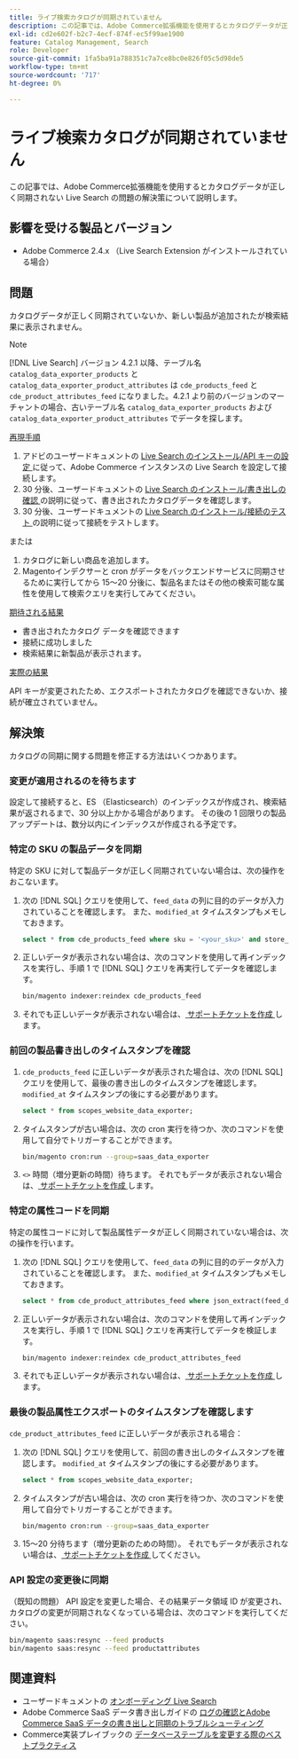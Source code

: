 ```yaml
---
title: ライブ検索カタログが同期されていません
description: この記事では、Adobe Commerce拡張機能を使用するとカタログデータが正しく同期されない Live Search の問題の解決策について説明します。
exl-id: cd2e602f-b2c7-4ecf-874f-ec5f99ae1900
feature: Catalog Management, Search
role: Developer
source-git-commit: 1fa5ba91a788351c7a7ce8bc0e826f05c5d98de5
workflow-type: tm+mt
source-wordcount: '717'
ht-degree: 0%

---
```


# ライブ検索カタログが同期されていません

この記事では、Adobe Commerce拡張機能を使用するとカタログデータが正しく同期されない Live Search の問題の解決策について説明します。

## 影響を受ける製品とバージョン

* Adobe Commerce 2.4.x （Live Search Extension がインストールされている場合）

## 問題

カタログデータが正しく同期されていないか、新しい製品が追加されたが検索結果に表示されません。

>[!NOTE]
>
>[!DNL Live Search] バージョン 4.2.1 以降、テーブル名 `catalog_data_exporter_products` と `catalog_data_exporter_product_attributes` は `cde_products_feed` と `cde_product_attributes_feed` になりました。4.2.1 より前のバージョンのマーチャントの場合、古いテーブル名 `catalog_data_exporter_products` および `catalog_data_exporter_product_attributes` でデータを探します。

<u> 再現手順 </u>

1. アドビのユーザードキュメントの [Live Search のインストール/API キーの設定 ](https://experienceleague.adobe.com/docs/commerce-merchant-services/live-search/onboard/install.html#configure-api-keys) に従って、Adobe Commerce インスタンスの Live Search を設定して接続します。
1. 30 分後、ユーザードキュメントの [Live Search のインストール/書き出しの確認 ](https://experienceleague.adobe.com/docs/commerce-merchant-services/live-search/onboard/install.html#verify-export) の説明に従って、書き出されたカタログデータを確認します。
1. 30 分後、ユーザードキュメントの [Live Search のインストール/接続のテスト ](https://experienceleague.adobe.com/docs/commerce-merchant-services/live-search/onboard/install.html#test-connection) の説明に従って接続をテストします。

または

1. カタログに新しい商品を追加します。
1. Magentoインデクサーと cron がデータをバックエンドサービスに同期させるために実行してから 15～20 分後に、製品名またはその他の検索可能な属性を使用して検索クエリを実行してみてください。

<u> 期待される結果 </u>

* 書き出されたカタログ データを確認できます
* 接続に成功しました
* 検索結果に新製品が表示されます。

<u> 実際の結果 </u>

API キーが変更されたため、エクスポートされたカタログを確認できないか、接続が確立されていません。

## 解決策

カタログの同期に関する問題を修正する方法はいくつかあります。

### 変更が適用されるのを待ちます

設定して接続すると、ES （Elasticsearch）のインデックスが作成され、検索結果が返されるまで、30 分以上かかる場合があります。 その後の 1 回限りの製品アップデートは、数分以内にインデックスが作成される予定です。

### 特定の SKU の製品データを同期

特定の SKU に対して製品データが正しく同期されていない場合は、次の操作をおこないます。

1. 次の [!DNL SQL] クエリを使用して、`feed_data` の列に目的のデータが入力されていることを確認します。 また、`modified_at` タイムスタンプもメモしておきます。

   ```sql
   select * from cde_products_feed where sku = '<your_sku>' and store_view_code = '<your_ store_view_code>';
   ```

1. 正しいデータが表示されない場合は、次のコマンドを使用して再インデックスを実行し、手順 1 で [!DNL SQL] クエリを再実行してデータを確認します。

   ```bash
   bin/magento indexer:reindex cde_products_feed
   ```

1. それでも正しいデータが表示されない場合は、[ サポートチケットを作成 ](/help/help-center-guide/help-center/magento-help-center-user-guide.md#submit-ticket) します。

### 前回の製品書き出しのタイムスタンプを確認

1. `cde_products_feed` に正しいデータが表示された場合は、次の [!DNL SQL] クエリを使用して、最後の書き出しのタイムスタンプを確認します。 `modified_at` タイムスタンプの後にする必要があります。

   ```sql
   select * from scopes_website_data_exporter;
   ```

1. タイムスタンプが古い場合は、次の cron 実行を待つか、次のコマンドを使用して自分でトリガーすることができます。

   ```bash
   bin/magento cron:run --group=saas_data_exporter
   ```

1. `<>` 時間（増分更新の時間）待ちます。 それでもデータが表示されない場合は、[ サポートチケットを作成 ](/help/help-center-guide/help-center/magento-help-center-user-guide.md#submit-ticket) します。

### 特定の属性コードを同期

特定の属性コードに対して製品属性データが正しく同期されていない場合は、次の操作を行います。

1. 次の [!DNL SQL] クエリを使用して、`feed_data` の列に目的のデータが入力されていることを確認します。 また、`modified_at` タイムスタンプもメモしておきます。

   ```sql
   select * from cde_product_attributes_feed where json_extract(feed_data, '$.attributeCode') = '<your_attribute_code>' and store_view_code = '<your_ store_view_code>';
   ```

1. 正しいデータが表示されない場合は、次のコマンドを使用して再インデックスを実行し、手順 1 で [!DNL SQL] クエリを再実行してデータを検証します。

   ```bash
   bin/magento indexer:reindex cde_product_attributes_feed
   ```

1. それでも正しいデータが表示されない場合は、[ サポートチケットを作成 ](/help/help-center-guide/help-center/magento-help-center-user-guide.md#submit-ticket) します。

### 最後の製品属性エクスポートのタイムスタンプを確認します

`cde_product_attributes_feed` に正しいデータが表示される場合：

1. 次の [!DNL SQL] クエリを使用して、前回の書き出しのタイムスタンプを確認します。 `modified_at` タイムスタンプの後にする必要があります。

   ```sql
   select * from scopes_website_data_exporter;
   ```

1. タイムスタンプが古い場合は、次の cron 実行を待つか、次のコマンドを使用して自分でトリガーすることができます。

   ```bash
   bin/magento cron:run --group=saas_data_exporter
   ```

1. 15～20 分待ちます（増分更新のための時間）。 それでもデータが表示されない場合は、[ サポートチケットを作成 ](/help/help-center-guide/help-center/magento-help-center-user-guide.md#submit-ticket) してください。

### API 設定の変更後に同期

（既知の問題） API 設定を変更した場合、その結果データ領域 ID が変更され、カタログの変更が同期されなくなっている場合は、次のコマンドを実行してください。

```bash
bin/magento saas:resync --feed products
bin/magento saas:resync --feed productattributes
```

## 関連資料

* ユーザードキュメントの [ オンボーディング Live Search](https://experienceleague.adobe.com/docs/commerce-merchant-services/live-search/onboard/onboarding-overview.html)
* Adobe Commerce SaaS データ書き出しガイドの [ ログの確認とAdobe Commerce SaaS データの書き出しと同期のトラブルシューティング ](https://experienceleague.adobe.com/en/docs/commerce-merchant-services/saas-data-export/troubleshooting-logging)
* Commerce実装プレイブックの [ データベーステーブルを変更する際のベストプラクティス ](https://experienceleague.adobe.com/en/docs/commerce-operations/implementation-playbook/best-practices/development/modifying-core-and-third-party-tables#why-adobe-recommends-avoiding-modifications)

